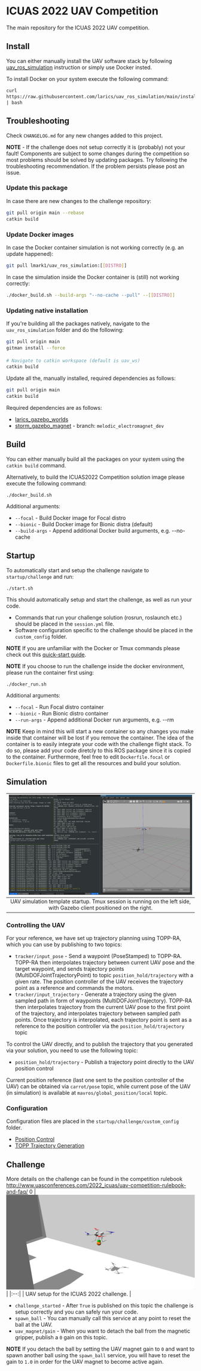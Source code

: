 # ICUAS 2022 UAV Competition
The main repository for the ICUAS 2022 UAV competition.

## Install

You can either manually install the UAV software stack by following 
[uav_ros_simulation](https://github.com/larics/uav_ros_simulation) instruction or simply 
use Docker insted.

To install Docker on your system execute the following command:
```
curl https://raw.githubusercontent.com/larics/uav_ros_simulation/main/installation/dependencies/docker.sh | bash
```

## Troubleshooting

Check ```CHANGELOG.md``` for any new changes added to this project.

**NOTE** - If the challenge does not setup correctly it is (probably) not your fault! Components are subject to some changes during the competition so most problems should be solved by updating packages. Try following the troubleshooting recommendation. If the problem persists please post an issue.

### Update this package
In case there are new changes to the challenge repository:
```bash
git pull origin main --rebase
catkin build
```

### Update Docker images
In case the Docker container simulation is not working correctly (e.g. an update happened):
```bash
git pull lmark1/uav_ros_simulation:[[DISTRO]]
```

In case the simulation inside the Docker container is (still) not working correctly:
```bash
./docker_build.sh --build-args "--no-cache --pull" --[[DISTRO]]
```

### Updating native installation
If you're building all the packages natively, navigate to the ```uav_ros_simulation``` folder and do the following:
```bash
git pull origin main
gitman install --force

# Navigate to catkin workspace (default is uav_ws)
catkin build
```

Update all the, manually installed, required dependencies as follows:
```bash
git pull origin main
catkin build
```

Required dependencies are as follows:
* [larics_gazebo_worlds](https://github.com/larics/larics_gazebo_worlds.git)
* [storm_gazebo_magnet](https://github.com/larics/storm_gazebo_ros_magnet.git) - branch: ```melodic_electromagnet_dev```


## Build

You can either manually build all the packages on your system using the ```catkin build``` command.

Alternatively, to build the ICUAS2022 Competition solution image please execute the following command:
```
./docker_build.sh
```

Additional arguments:
* ```--focal``` - Build Docker image for Focal distro
* ```--bionic``` - Build Docker image for Bionic distra (default)
* ```--build-args``` - Append additional Docker build arguments, e.g. --no-cache

## Startup

To automatically start and setup the challenge navigate to ```startup/challenge``` and run:
```
./start.sh
```
This should automatically setup and start the challenge, as well as run your code.

* Commands that run your challenge solution (rosrun, roslaunch etc.) should be placed in the ```session.yml``` file.
* Software configuration specific to the challenge should be placed in the ```custom_config``` folder.

**NOTE** If you are unfamiliar with the Docker or Tmux commands please check out this [quick-start guide](https://github.com/larics/uav_ros_simulation/blob/main/HOWTO.md).

**NOTE** If you choose to run the challenge inside the docker environment, please run the container first using:
```
./docker_run.sh
```

Additional arguments:
* ```--focal``` - Run Focal distro container
* ```--bionic``` - Run Bionic distro container
* ```--run-args``` - Append additional Docker run arguments, e.g. --rm

**NOTE** Keep in mind this will start a new container so any changes you make inside that container will be lost if you remove the container.
The idea of the container is to easily integrate your code with the challenge flight stack. To do so, please add your code diretcly to this ROS package since it is copied to the container. Furthermore, feel free to edit ```Dockerfile.focal``` or ```Dockerfile.bionic``` files to 
get all the resources and build your solution.

## Simulation

| ![simulation.png](.fig/simulation.png) | 
|:--:| 
| UAV simulation template startup. Tmux session is running on the left side, with Gazebo client positioned on the right. |

### Controlling the UAV

For your reference, we have set up trajectory planning using TOPP-RA, which you can use by publishing to two topics:

* ```tracker/input_pose``` - Send a waypoint (PoseStamped) to TOPP-RA. TOPP-RA then interpolates trajectory between current UAV pose and the target waypoint, and sends trajectory points (MultiDOFJointTrajectoryPoint) to topic ```position_hold/trajectory``` with a given rate. The position controller of the UAV receives the trajectory point as a reference and commands the motors. 
* ```tracker/input_trajectory``` - Generate a trajectory using the given sampled path in form of waypoints (MultiDOFJointTrajectory). TOPP-RA then interpolates trajectory from the current UAV pose to the first point of the trajectory, and interpolates trajectory between sampled path points. Once trajectory is interpolated, each trajectory point is sent as a reference to the position controller via the ```position_hold/trajectory``` topic

To control the UAV directly, and to publish the trajectory that you generated via your solution, you need to use the following topic:
* ```position_hold/trajectory``` - Publish a trajectory point directly to the UAV position control

Current position reference (last one sent to the position controller of the UAV) can be obtained via ```carrot/pose``` topic, while current pose of the UAV (in simulation) is available at ```mavros/global_position/local``` topic.

### Configuration

Configuration files are placed in the ```startup/challenge/custom_config``` folder.

* [Position Control](startup/challenge/custom_config/position_control_custom.yaml)
* [TOPP Trajectory Generation](startup/challenge/custom_config/topp_config_custom.yaml)

## Challenge

More details on the challenge can be found in the competition rulebook http://www.uasconferences.com/2022_icuas/uav-competition-rulebook-and-faq/
0
| ![challenge.png](.fig/challenge.png) | 
|:--:| 
| UAV setup for the ICUAS 2022 challenge. |

* ```challenge_started``` - After ```True``` is published on this topic the challenge is setup correctly and you can safely run your code.
* ```spawn_ball``` - You can manually call this service at any point to reset the ball at the UAV.
* ```uav_magnet/gain``` - When you want to detach the ball from the magnetic gripper, publish a ```0``` gain on this topic.

**NOTE** If you detach the ball by setting the UAV magnet gain to ```0``` and want to spawn another ball using the ```spawn_ball``` service, you will have to reset the gain to ```1.0``` in order for the UAV magnet to become active again.